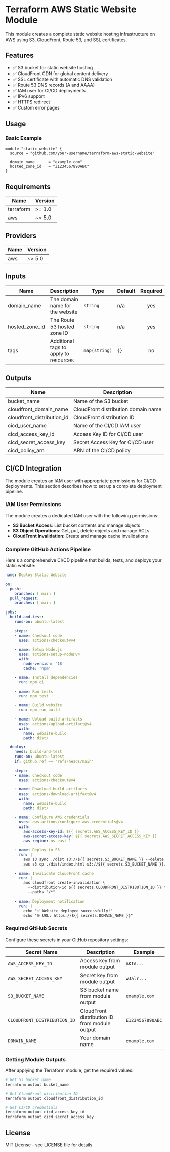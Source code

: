 # Terraform AWS Static Website Module

This module creates a complete static website hosting infrastructure on AWS using S3, CloudFront, Route 53, and SSL certificates.

## Features

- ✅ S3 bucket for static website hosting
- ✅ CloudFront CDN for global content delivery
- ✅ SSL certificate with automatic DNS validation
- ✅ Route 53 DNS records (A and AAAA)
- ✅ IAM user for CI/CD deployments
- ✅ IPv6 support
- ✅ HTTPS redirect
- ✅ Custom error pages

## Usage

### Basic Example

```hcl
module "static_website" {
  source = "github.com/your-username/terraform-aws-static-website"

  domain_name      = "example.com"
  hosted_zone_id   = "Z1234567890ABC"
}
```

## Requirements

| Name | Version |
|------|---------|
| terraform | >= 1.0 |
| aws | ~> 5.0 |

## Providers

| Name | Version |
|------|---------|
| aws | ~> 5.0 |

## Inputs

| Name | Description | Type | Default | Required |
|------|-------------|------|---------|:--------:|
| domain_name | The domain name for the website | `string` | n/a | yes |
| hosted_zone_id | The Route 53 hosted zone ID | `string` | n/a | yes |
| tags | Additional tags to apply to resources | `map(string)` | `{}` | no |

## Outputs

| Name | Description |
|------|-------------|
| bucket_name | Name of the S3 bucket |
| cloudfront_domain_name | CloudFront distribution domain name |
| cloudfront_distribution_id | CloudFront distribution ID |
| cicd_user_name | Name of the CI/CD IAM user |
| cicd_access_key_id | Access Key ID for CI/CD user |
| cicd_secret_access_key | Secret Access Key for CI/CD user |
| cicd_policy_arn | ARN of the CI/CD policy |

## CI/CD Integration

The module creates an IAM user with appropriate permissions for CI/CD deployments. This section describes how to set up a complete deployment pipeline.

### IAM User Permissions

The module creates a dedicated IAM user with the following permissions:
- **S3 Bucket Access**: List bucket contents and manage objects
- **S3 Object Operations**: Get, put, delete objects and manage ACLs
- **CloudFront Invalidation**: Create and manage cache invalidations

### Complete GitHub Actions Pipeline

Here's a comprehensive CI/CD pipeline that builds, tests, and deploys your static website:

```yaml
name: Deploy Static Website

on:
  push:
    branches: [ main ]
  pull_request:
    branches: [ main ]

jobs:
  build-and-test:
    runs-on: ubuntu-latest
    
    steps:
    - name: Checkout code
      uses: actions/checkout@v4

    - name: Setup Node.js
      uses: actions/setup-node@v4
      with:
        node-version: '18'
        cache: 'npm'

    - name: Install dependencies
      run: npm ci

    - name: Run tests
      run: npm test

    - name: Build website
      run: npm run build

    - name: Upload build artifacts
      uses: actions/upload-artifact@v4
      with:
        name: website-build
        path: dist/

  deploy:
    needs: build-and-test
    runs-on: ubuntu-latest
    if: github.ref == 'refs/heads/main'
    
    steps:
    - name: Checkout code
      uses: actions/checkout@v4

    - name: Download build artifacts
      uses: actions/download-artifact@v4
      with:
        name: website-build
        path: dist/

    - name: Configure AWS credentials
      uses: aws-actions/configure-aws-credentials@v4
      with:
        aws-access-key-id: ${{ secrets.AWS_ACCESS_KEY_ID }}
        aws-secret-access-key: ${{ secrets.AWS_SECRET_ACCESS_KEY }}
        aws-region: us-east-1

    - name: Deploy to S3
      run: |
        aws s3 sync ./dist s3://${{ secrets.S3_BUCKET_NAME }} --delete
        aws s3 cp ./dist/index.html s3://${{ secrets.S3_BUCKET_NAME }}/index.html --cache-control "no-cache"

    - name: Invalidate CloudFront cache
      run: |
        aws cloudfront create-invalidation \
          --distribution-id ${{ secrets.CLOUDFRONT_DISTRIBUTION_ID }} \
          --paths "/*"

    - name: Deployment notification
      run: |
        echo "✅ Website deployed successfully!"
        echo "🌐 URL: https://${{ secrets.DOMAIN_NAME }}"
```

### Required GitHub Secrets

Configure these secrets in your GitHub repository settings:

| Secret Name | Description | Example |
|-------------|-------------|---------|
| `AWS_ACCESS_KEY_ID` | Access key from module output | `AKIA...` |
| `AWS_SECRET_ACCESS_KEY` | Secret key from module output | `wJalr...` |
| `S3_BUCKET_NAME` | S3 bucket name from module output | `example.com` |
| `CLOUDFRONT_DISTRIBUTION_ID` | CloudFront distribution ID from module output | `E1234567890ABC` |
| `DOMAIN_NAME` | Your domain name | `example.com` |

### Getting Module Outputs

After applying the Terraform module, get the required values:

```bash
# Get S3 bucket name
terraform output bucket_name

# Get CloudFront distribution ID
terraform output cloudfront_distribution_id

# Get CI/CD credentials
terraform output cicd_access_key_id
terraform output cicd_secret_access_key
```

## License

MIT License - see LICENSE file for details.
